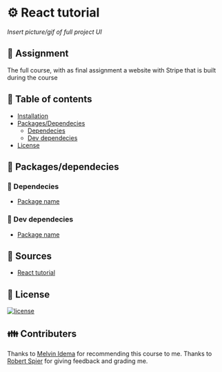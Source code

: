 # ⚙ React tutorial

*Insert picture/gif of full project UI*

## 📂 Assignment
The full course, with as final assignment a website with Stripe that is built during the course

## 🧾 Table of contents

-   [Installation](##Installation)
-   [Packages/Dependecies](##Packages/dependecies)
      * [Dependecies](##Dependecies)
      * [Dev dependecies](##Dev-dependecies)
-   [License](##License)

## 🧰 Packages/dependecies

### 🧱 Dependecies
- [Package name]()
### 🧱 Dev dependecies
- [Package name]()

## 📑 Sources
- [React tutorial](https://react-tutorial.app/)

## 🔖 License
[![license](https://img.shields.io/github/license/DAVFoundation/captain-n3m0.svg?style=flat-square)]()

## 👪 Contributers
Thanks to [Melvin Idema](https://github.com/MelvinIdema) for recommending this course to me.
Thanks to [Robert Spier](https://github.com/roberrrt-s) for giving feedback and grading me.
